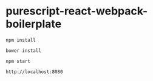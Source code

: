 # purescript-react-webpack-boilerplate

`npm install`

`bower install`

`npm start`

`http://localhost:8080`
